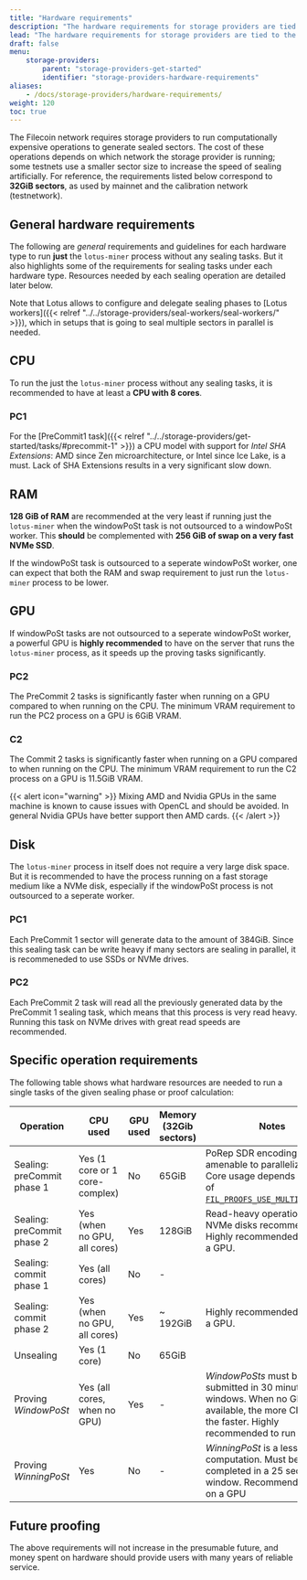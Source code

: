 ```yaml
---
title: "Hardware requirements"
description: "The hardware requirements for storage providers are tied to the computational resources needed to seal a sector and generating regular Proof of Spacetime for every sealed sector."
lead: "The hardware requirements for storage providers are tied to the computational resources needed to seal a sector and generating regular Proof of Spacetime for every sealed sector."
draft: false
menu:
    storage-providers:
        parent: "storage-providers-get-started"
        identifier: "storage-providers-hardware-requirements"
aliases:
    - /docs/storage-providers/hardware-requirements/
weight: 120
toc: true
---
```


The Filecoin network requires storage providers to run computationally expensive operations to generate sealed sectors. The cost of these operations depends on which network the storage provider is running; some testnets use a smaller sector size to increase the speed of sealing artificially. For reference, the requirements listed below correspond to **32GiB sectors**, as used by mainnet and the calibration network (testnetwork).

## General hardware requirements

The following are _general_ requirements and guidelines for each hardware type to run **just** the `lotus-miner` process without any sealing tasks. But it also highlights some of the requirements for sealing tasks under each hardware type. Resources needed by each sealing operation are detailed later below.

Note that Lotus allows to configure and delegate sealing phases to [Lotus workers]({{< relref "../../storage-providers/seal-workers/seal-workers/" >}}), which in setups that is going to seal multiple sectors in parallel is needed.

## CPU

To run the just the `lotus-miner` process without any sealing tasks, it is recommended to have at least a **CPU with 8 cores**.

### PC1

For the [PreCommit1 task]({{< relref "../../storage-providers/get-started/tasks/#precommit-1" >}}) a CPU model with support for _Intel SHA Extensions_: AMD since Zen microarchitecture, or Intel since Ice Lake, is a must. Lack of SHA Extensions results in a very significant slow down.

## RAM

**128 GiB of RAM** are recommended at the very least if running just the `lotus-miner` when the windowPoSt task is not outsourced to a windowPoSt worker. This **should** be complemented with **256 GiB of swap on a very fast NVMe SSD**.

If the windowPoSt task is outsourced to a seperate windowPoSt worker, one can expect that both the RAM and swap requirement to just run the `lotus-miner` process to be lower.

## GPU

If windowPoSt tasks are not outsourced to a seperate windowPoSt worker, a powerful GPU is **highly recommended** to have on the server that runs the `lotus-miner` process, as it speeds up the proving tasks significantly.

### PC2

The PreCommit 2 tasks is significantly faster when running on a GPU compared to when running on the CPU. The minimum VRAM requirement to run the PC2 process on a GPU is 6GiB VRAM.

### C2

The Commit 2 tasks is significantly faster when running on a GPU compared to when running on the CPU. The minimum VRAM requirement to run the C2 process on a GPU is 11.5GiB VRAM.

{{< alert icon="warning" >}}
Mixing AMD and Nvidia GPUs in the same machine is known to cause issues with OpenCL and should be avoided. In general Nvidia GPUs have better support then AMD cards.
{{< /alert >}}

## Disk

The `lotus-miner` process in itself does not require a very large disk space. But it is recommended to have the process running on a fast storage medium like a NVMe disk, especially if the windowPoSt process is not outsourced to a seperate worker.

### PC1 

Each PreCommit 1 sector will generate data to the amount of 384GiB. Since this sealing task can be write heavy if many sectors are sealing in parallel, it is recommeneded to use SSDs or NVMe drives.

### PC2

Each PreCommit 2 task will read all the previously generated data by the PreCommit 1 sealing task, which means that this process is very read heavy. Running this task on NVMe drives with great read speeds are recommended.


## Specific operation requirements

The following table shows what hardware resources are needed to run a single tasks of the given sealing phase or proof calculation:

| Operation                  | CPU used                       | GPU used | Memory (32Gib sectors) | Notes                                                                                                                                                                                                                                       |
| -------------------------- | ------------------------------ | -------- | ---------------------- | ------------------------------------------------------------------------------------------------------------------------------------------------------------------------------------------------------------------------------------------- |
| Sealing: preCommit phase 1 | Yes (1 core or 1 core-complex) | No       | 65GiB                 | PoRep SDR encoding. Not amenable to parallelization. Core usage depends on value of [`FIL_PROOFS_USE_MULTICORE_SDR`](https://github.com/filecoin-project/rust-fil-proofs/).
| Sealing: preCommit phase 2 | Yes (when no GPU, all cores)   | Yes      | 128GiB                 | Read-heavy operation, fast NVMe disks recommended. Highly recommended to run on a GPU.                                                                                                                                                         |
| Sealing: commit phase 1    | Yes (all cores)                | No       | -                      |                                                                                                                                                                                                                                             |
| Sealing: commit phase 2    | Yes (when no GPU, all cores)   | Yes      | ~ 192GiB               | Highly recommended to run on a GPU.                                                                                                                                                                                                      |
| Unsealing                  | Yes (1 core)                   | No       | 65GiB                 |                                                                                                                                                                                                                                             |
| Proving _WindowPoSt_       | Yes (all cores, when no GPU)   | Yes      | -                      | _WindowPoSts_ must be submitted in 30 minute windows. When no GPU available, the more CPU cores the faster. Highly recommended to run on a GPU                                                                                                                                  |
| Proving _WinningPoSt_      | Yes                            | No       | -                      | _WinningPoSt_ is a less intensive computation. Must be completed in a 25 seconds window. Recommended to run on a GPU                                                                                                                                                    |

## Future proofing

The above requirements will not increase in the presumable future, and money spent on hardware should provide users with many years of reliable service.